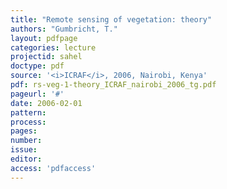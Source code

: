 ```yaml
---
title: "Remote sensing of vegetation: theory"
authors: "Gumbricht, T."
layout: pdfpage
categories: lecture
projectid: sahel
doctype: pdf
source: '<i>ICRAF</i>, 2006, Nairobi, Kenya'
pdf: rs-veg-1-theory_ICRAF_nairobi_2006_tg.pdf
pageurl: '#'
date: 2006-02-01
pattern:
process:
pages:
number:
issue:
editor:
access: 'pdfaccess'
---
```

